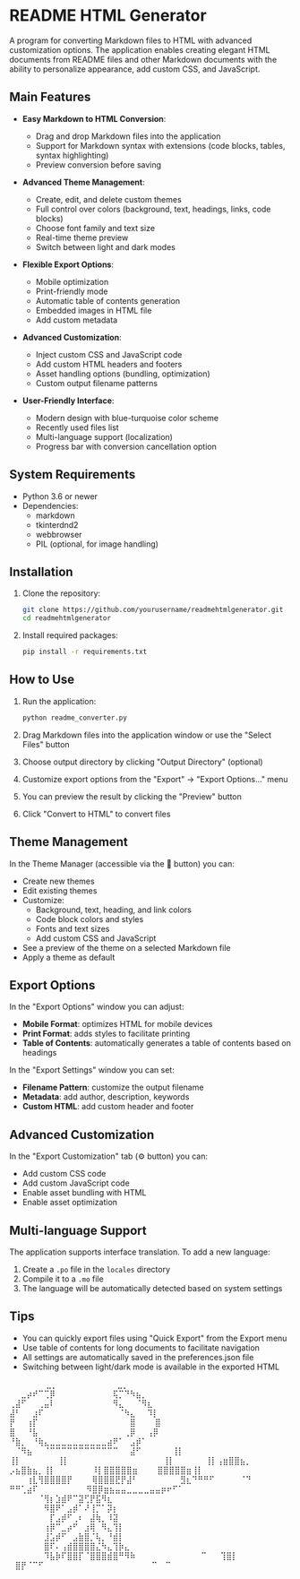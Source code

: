 # README HTML Generator

A program for converting Markdown files to HTML with advanced customization options. The application enables creating elegant HTML documents from README files and other Markdown documents with the ability to personalize appearance, add custom CSS, and JavaScript.

## Main Features

- **Easy Markdown to HTML Conversion**:
  - Drag and drop Markdown files into the application
  - Support for Markdown syntax with extensions (code blocks, tables, syntax highlighting)
  - Preview conversion before saving

- **Advanced Theme Management**:
  - Create, edit, and delete custom themes
  - Full control over colors (background, text, headings, links, code blocks)
  - Choose font family and text size
  - Real-time theme preview
  - Switch between light and dark modes

- **Flexible Export Options**:
  - Mobile optimization
  - Print-friendly mode
  - Automatic table of contents generation
  - Embedded images in HTML file
  - Add custom metadata

- **Advanced Customization**:
  - Inject custom CSS and JavaScript code
  - Add custom HTML headers and footers
  - Asset handling options (bundling, optimization)
  - Custom output filename patterns

- **User-Friendly Interface**:
  - Modern design with blue-turquoise color scheme
  - Recently used files list
  - Multi-language support (localization)
  - Progress bar with conversion cancellation option

## System Requirements

- Python 3.6 or newer
- Dependencies:
  - markdown
  - tkinterdnd2
  - webbrowser
  - PIL (optional, for image handling)

## Installation

1. Clone the repository:
   ```sh
   git clone https://github.com/yourusername/readmehtmlgenerator.git
   cd readmehtmlgenerator
   ```

2. Install required packages:
   ```sh
   pip install -r requirements.txt
   ```

## How to Use

1. Run the application:
   ```sh
   python readme_converter.py
   ```

2. Drag Markdown files into the application window or use the "Select Files" button

3. Choose output directory by clicking "Output Directory" (optional)

4. Customize export options from the "Export" → "Export Options..." menu

5. You can preview the result by clicking the "Preview" button

6. Click "Convert to HTML" to convert files

## Theme Management

In the Theme Manager (accessible via the 🎨 button) you can:

- Create new themes
- Edit existing themes
- Customize:
  - Background, text, heading, and link colors
  - Code block colors and styles
  - Fonts and text sizes
  - Add custom CSS and JavaScript
- See a preview of the theme on a selected Markdown file
- Apply a theme as default

## Export Options

In the "Export Options" window you can adjust:

- **Mobile Format**: optimizes HTML for mobile devices
- **Print Format**: adds styles to facilitate printing
- **Table of Contents**: automatically generates a table of contents based on headings

In the "Export Settings" window you can set:

- **Filename Pattern**: customize the output filename
- **Metadata**: add author, description, keywords
- **Custom HTML**: add custom header and footer

## Advanced Customization

In the "Export Customization" tab (⚙️ button) you can:

- Add custom CSS code
- Add custom JavaScript code
- Enable asset bundling with HTML
- Enable asset optimization

## Multi-language Support

The application supports interface translation. To add a new language:

1. Create a `.po` file in the `locales` directory
2. Compile it to a `.mo` file
3. The language will be automatically detected based on system settings

## Tips

- You can quickly export files using "Quick Export" from the Export menu
- Use table of contents for long documents to facilitate navigation
- All settings are automatically saved in the preferences.json file
- Switching between light/dark mode is available in the exported HTML

⠀⠀⠀⠀⠀ ⠀⣀⡀⠀⠀⠀⠀⠀⠀⠀⠀⠀   ⠀⣀⡀⠀⠀⠀⠀⠀⠀
⠀⠀⣀⡴⠞⠉⢉⡿⠀⠀⠀⠀⠀⠀⠀⠀⠀⠀⢯⡉⠙⠳⣦⡀⠀⠀
⢀⣼⠋⠀⠀⢀⣤⠇⠀⠀⠀⠀⠀⠀⠀⠀⠀⠀⠻⣄⠀⠀⠈⠻⣆⠀
⣼⠃⠀⠀⣰⠏⠀⠀⠀⠀⠀⠀⠀⠀⠀⠀⠀⠀⠀⠈⠳⣄⠀⠀⠹⡇
⡟⠀⠀⢰⡏⠀⠀⠀⠀⠀⠀⠀⠀⠀⠀⠀⠀⠀⠀⠀⠀⣿⠀⠀ ⠀⣿
⣿⠀⠀⠘⣧⠀⠀⠀⠀⠀⠀⠀⠀⠀⠀⠀⠀⠀⠀⠀⢀⡿⠀⠀⢠⡿
⠘⣷⡀⠀⠘⢷⣄⣀⣀⣀⣀⣀⣀⣀⣀⣀⣀⣴⠟⠁⠀⣠⡾⠁
⠀⠈⠻⣦⠀⠀⠈⠉⠉⠉⠉⠉⠉⠉⠉⠉⠉⠉⠉⠀⠀⣼⠋⠀⠀
⠀⠀⠀⢸⡇⠀⠀⠀⠀⠀⠀⠀⠀⠀⠀⠀⠀⠀⠀⠀⠀    ⢸⡇⠀⠀⠀
⠀⠀⠀⢸⡇⠀⠀⠀⠀⠀⠀⠀⠀⠀⠀⠀⠀⠀⠀⠀⠀    ⢸⡇⠀⠀
⠀⠀⠀⢸⡇⢠⣶⣿⣿⣦⡀⠀⠀⠀  ⡠⣦⣿⣷⣦⡀⢸⡇⠀⠀⠀
⠀⠀⠀⠸⡇⣿⣿⣿⣿⣿⣶⠀⠀⠀  ⣿⣿⣿⣿⣿⣶⢸⡇⠀⠀⠀
⠀⠀⠀⢰⣇⢻⣿⣿⣿⣿⡟⠀⠀⠀  ⢿⣿⣿⣿⣟⡟⣼⠃⠀⠀⠀
⠀⠀⠀⠀⣻⣆⠙⠛⠛⠋⠀⠀⠀⠀  ⠈⠙ ⠛⠛⢁⣴⠏⠀⠀⠀⠀
⠀⠀⠀⠀⠻⣿⡿⣶⣦⣤⣤⣀⣀⣀⣀⣤⣤⡶⠖⠋⠁⠀⠀⠀⠀⠀
⠀⠀⠀⠀⠀⠈⢻⡆⣱⣾⠟⠉⣽⢋⡟⣯⠻⣆⠀⠀⠀⠀⠀⠀⠀⠀
⠀⠀⠀⠀⠀⠀⠻⣿⠟⠁⣠⡾⠁⠜⢸⡉⠁⡽⡆⠀⠀⠀⠀⠀⠀⠀
⠀⠀⠀⠀⠀⠀⠀⡏⣠⡾⠋⢀⠆⠀⣼⢷⡀⠸⣽⠀⠀⠀⠀⠀⠀⠀
⠀⠀⠀⠀⠀⠀⢰⡿⠉⣀⡴⠋⠀⣰⢿⠀⠻⣄⢹⡇⠀⠀⠀⠀⠀⠀
⠀⠀⠀⠀⠀⠀⣸⣡⡾⠋⠀⣠⣷⣿⡈⢧⡀⠘⣾⡇⠀⠀⠀⠀⠀⠀
⠀⠀⠀⠀⠀⠀⣿⠏⠄⢠⣾⣿⣿⣿⣿⣌⠳⣄⢹⡷⣄⠀⠀⠀⠀⠀
⠀⠀⠀⠀⠀⠀⠹⣧⡷⠏⣿⣿⡏⠈⣿⣿⣿⣾⣿⠛⠻⠷⠀⠀⠀⠀
⠀⠀⠀⠀⠀⠀⠀⠉⠀ ⠀⢹⣿⡇ ⠀⣿⡟⠈⠉⠋⠀⠀⠀⠀⠀⠀⠀
⠀⠀⠀⠀⠀⠀⠀⠀⠀⠀⠀  ⠉⠀     ⠉